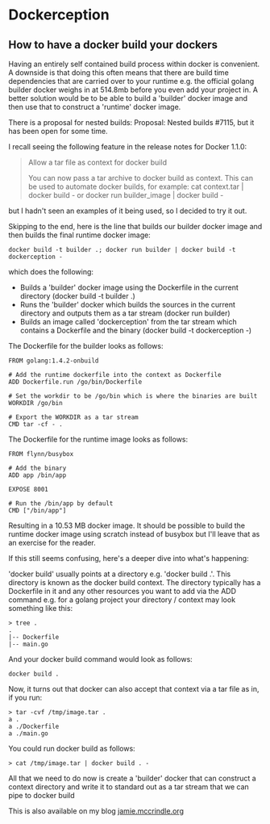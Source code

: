 # Dockerception

## How to have a docker build your dockers

Having an entirely self contained build process within docker is convenient. A downside is that doing this often means
that there are build time dependencies that are carried over to your runtime e.g. the official golang builder docker
weighs in at 514.8mb before you even add your project in. A better solution would be to be able to build a 'builder'
docker image and then use that to construct a 'runtime' docker image.

There is a proposal for nested builds: Proposal: Nested builds #7115, but it has been open for some time.

I recall seeing the following feature in the release notes for Docker 1.1.0:

> Allow a tar file as context for docker build
>
> You can now pass a tar archive to docker build as context. This can be used to automate docker builds, for example: cat context.tar | docker build - or docker run builder_image | docker build -

but I hadn't seen an examples of it being used, so I decided to try it out.

Skipping to the end, here is the line that builds our builder docker image and then builds the final runtime docker image:

    docker build -t builder .; docker run builder | docker build -t dockerception -

which does the following:

* Builds a 'builder' docker image using the Dockerfile in the current directory (docker build -t builder .)
* Runs the 'builder' docker which builds the sources in the current directory and outputs them as a tar stream (docker run builder)
* Builds an image called 'dockerception' from the tar stream which contains a Dockerfile and the binary (docker build -t dockerception -)

The Dockerfile for the builder looks as follows:

    FROM golang:1.4.2-onbuild

    # Add the runtime dockerfile into the context as Dockerfile
    ADD Dockerfile.run /go/bin/Dockerfile

    # Set the workdir to be /go/bin which is where the binaries are built
    WORKDIR /go/bin

    # Export the WORKDIR as a tar stream
    CMD tar -cf - .

The Dockerfile for the runtime image looks as follows:

    FROM flynn/busybox

    # Add the binary
    ADD app /bin/app

    EXPOSE 8001

    # Run the /bin/app by default
    CMD ["/bin/app"]

Resulting in a 10.53 MB docker image. It should be possible to build the runtime docker image using scratch instead of
busybox but I'll leave that as an exercise for the reader.

If this still seems confusing, here's a deeper dive into what's happening:

'docker build' usually points at a directory e.g. 'docker build .'. This directory is known as the docker build context.
The directory typically has a Dockerfile in it and any other resources you want to add via the ADD command e.g. for a
golang project your directory / context may look something like this:

    > tree .
    .
    |-- Dockerfile
    |-- main.go

And your docker build command would look as follows:

    docker build .

Now, it turns out that docker can also accept that context via a tar file as in, if you run:

    > tar -cvf /tmp/image.tar .
    a .
    a ./Dockerfile
    a ./main.go

You could run docker build as follows:

    > cat /tmp/image.tar | docker build . -

All that we need to do now is create a 'builder' docker that can construct a context directory and write it to standard out as a tar stream that we can pipe to docker build

This is also available on my blog [jamie.mccrindle.org](http://jamie.mccrindle.org/2015/04/dockerception-how-to-have-docker-build.html)